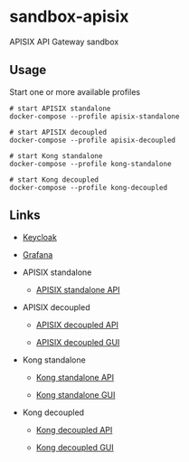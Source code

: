# sandbox-apisix
APISIX API Gateway sandbox

## Usage

Start one or more available profiles

```shell
# start APISIX standalone
docker-compose --profile apisix-standalone

# start APISIX decoupled
docker-compose --profile apisix-decoupled

# start Kong standalone
docker-compose --profile kong-standalone

# start Kong decoupled
docker-compose --profile kong-decoupled
```

## Links

- [Keycloak](http://localhost:2380/auth/)

- [Grafana](http://localhost:3000)

- APISIX standalone

    - [APISIX standalone API](http://localhost:9081)

- APISIX decoupled

    - [APISIX decoupled API](http://localhost:9080)

    - [APISIX decoupled GUI](http://localhost:9000)

- Kong standalone

    - [Kong standalone API](http://localhost:8000)

    - [Kong standalone GUI](http://localhost:8002)

- Kong decoupled

    - [Kong decoupled API](http://localhost:8100)

    - [Kong decoupled GUI](http://localhost:8102)